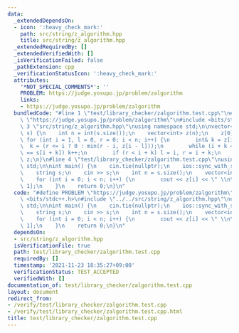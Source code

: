 ```yaml
---
data:
  _extendedDependsOn:
  - icon: ':heavy_check_mark:'
    path: src/string/z_algorithm.hpp
    title: src/string/z_algorithm.hpp
  _extendedRequiredBy: []
  _extendedVerifiedWith: []
  _isVerificationFailed: false
  _pathExtension: cpp
  _verificationStatusIcon: ':heavy_check_mark:'
  attributes:
    '*NOT_SPECIAL_COMMENTS*': ''
    PROBLEM: https://judge.yosupo.jp/problem/zalgorithm
    links:
    - https://judge.yosupo.jp/problem/zalgorithm
  bundledCode: "#line 1 \"test/library_checker/zalgorithm.test.cpp\"\n#define PROBLEM\
    \ \"https://judge.yosupo.jp/problem/zalgorithm\"\n#include <bits/stdc++.h>\n#line\
    \ 3 \"src/string/z_algorithm.hpp\"\nusing namespace std;\n\nvector<int> z_algorithm(string&\
    \ s) {\n    int n = int(s.size());\n    vector<int> z(n);\n    z[0] = n;\n   \
    \ for (int i = 1, l = 0, r = 0; i < n; i++) {\n        int& k = z[i];\n      \
    \  k = (r <= i ? 0 : min(r - i, z[i - l]));\n        while (i + k < n && s[k]\
    \ == s[i + k]) k++;\n        if (r < i + k) l = i, r = i + k;\n    }\n    return\
    \ z;\n}\n#line 4 \"test/library_checker/zalgorithm.test.cpp\"\nusing namespace\
    \ std;\n\nint main() {\n    cin.tie(nullptr);\n    ios::sync_with_stdio(false);\n\
    \    string s;\n    cin >> s;\n    int n = s.size();\n    vector<int> z = z_algorithm(s);\n\
    \    for (int i = 0; i < n; i++) {\n        cout << z[i] << \" \\n\"[i == n -\
    \ 1];\n    }\n    return 0;\n}\n"
  code: "#define PROBLEM \"https://judge.yosupo.jp/problem/zalgorithm\"\n#include\
    \ <bits/stdc++.h>\n#include \"../../src/string/z_algorithm.hpp\"\nusing namespace\
    \ std;\n\nint main() {\n    cin.tie(nullptr);\n    ios::sync_with_stdio(false);\n\
    \    string s;\n    cin >> s;\n    int n = s.size();\n    vector<int> z = z_algorithm(s);\n\
    \    for (int i = 0; i < n; i++) {\n        cout << z[i] << \" \\n\"[i == n -\
    \ 1];\n    }\n    return 0;\n}\n"
  dependsOn:
  - src/string/z_algorithm.hpp
  isVerificationFile: true
  path: test/library_checker/zalgorithm.test.cpp
  requiredBy: []
  timestamp: '2021-11-23 18:35:27+09:00'
  verificationStatus: TEST_ACCEPTED
  verifiedWith: []
documentation_of: test/library_checker/zalgorithm.test.cpp
layout: document
redirect_from:
- /verify/test/library_checker/zalgorithm.test.cpp
- /verify/test/library_checker/zalgorithm.test.cpp.html
title: test/library_checker/zalgorithm.test.cpp
---
```

